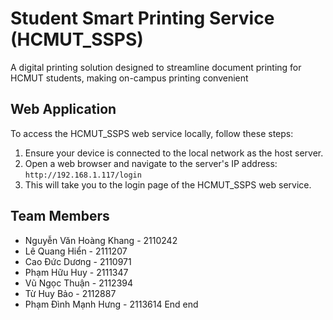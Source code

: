 # Student Smart Printing Service (HCMUT_SSPS)

A digital printing solution designed to streamline document printing for HCMUT students, making on-campus printing convenient 

##  Web Application

To access the HCMUT_SSPS web service locally, follow these steps:

1. Ensure your device is connected to the local network as the host server.
2. Open a web browser and navigate to the server's IP address: `http://192.168.1.117/login`
3. This will take you to the login page of the HCMUT_SSPS web service.

## Team Members

- Nguyễn Văn Hoàng Khang - 2110242
- Lê Quang Hiển - 2111207
- Cao Đức Dương - 2110971
- Phạm Hữu Huy - 2111347
- Vũ Ngọc Thuận - 2112394
- Từ Huy Bảo - 2112887
- Phạm Đình Mạnh Hưng - 2113614
End
end
